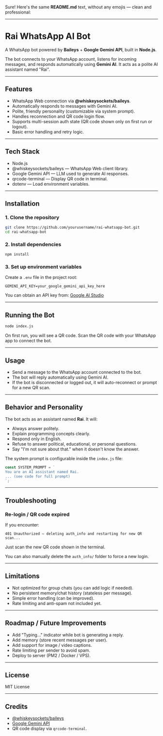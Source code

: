 Sure! Here's the same **README.md** text, without any emojis — clean and professional:

---

# Rai WhatsApp AI Bot

A WhatsApp bot powered by **Baileys** + **Google Gemini API**, built in **Node.js**.

The bot connects to your WhatsApp account, listens for incoming messages, and responds automatically using **Gemini AI**. It acts as a polite AI assistant named "Rai".

---

## Features

* WhatsApp Web connection via **@whiskeysockets/baileys**.
* Automatically responds to messages with Gemini AI.
* Polite, friendly personality (customizable via system prompt).
* Handles reconnection and QR code login flow.
* Supports multi-session auth state (QR code shown only on first run or logout).
* Basic error handling and retry logic.

---

## Tech Stack

* Node.js
* @whiskeysockets/baileys — WhatsApp Web client library.
* Google Gemini API — LLM used to generate AI responses.
* qrcode-terminal — Display QR code in terminal.
* dotenv — Load environment variables.

---

## Installation

### 1. Clone the repository

```bash
git clone https://github.com/yourusername/rai-whatsapp-bot.git
cd rai-whatsapp-bot
```

### 2. Install dependencies

```bash
npm install
```

### 3. Set up environment variables

Create a `.env` file in the project root:

```env
GEMINI_API_KEY=your_google_gemini_api_key_here
```

You can obtain an API key from: [Google AI Studio](https://aistudio.google.com/app/apikey)

---

## Running the Bot

```bash
node index.js
```

On first run, you will see a QR code.
Scan the QR code with your WhatsApp app to connect the bot.

---

## Usage

* Send a message to the WhatsApp account connected to the bot.
* The bot will reply automatically using Gemini AI.
* If the bot is disconnected or logged out, it will auto-reconnect or prompt for a new QR scan.

---

## Behavior and Personality

The bot acts as an assistant named **Rai**.
It will:

* Always answer politely.
* Explain programming concepts clearly.
* Respond only in English.
* Refuse to answer political, educational, or personal questions.
* Say "I'm not sure about that." when it doesn't know the answer.

The system prompt is configurable inside the `index.js` file:

```js
const SYSTEM_PROMPT = `
You are an AI assistant named Rai.
... (see code for full prompt)
`;
```

---

## Troubleshooting

### Re-login / QR code expired

If you encounter:

```
401 Unauthorized — deleting auth_info and restarting for new QR scan...
```

Just scan the new QR code shown in the terminal.

You can also manually delete the `auth_info/` folder to force a new login.

---

## Limitations

* Not optimized for group chats (you can add logic if needed).
* No persistent memory/chat history (stateless per message).
* Simple error handling (can be improved).
* Rate limiting and anti-spam not included yet.

---

## Roadmap / Future Improvements

* Add "Typing…" indicator while bot is generating a reply.
* Add memory (store recent messages per user).
* Add support for image / video captions.
* Rate limiting per sender to avoid spam.
* Deploy to server (PM2 / Docker / VPS).

---

## License

MIT License

---

## Credits

* [@whiskeysockets/baileys](https://github.com/WhiskeySockets/Baileys)
* [Google Gemini API](https://aistudio.google.com/)
* QR code display via `qrcode-terminal`.


